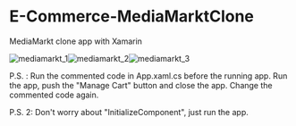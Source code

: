 # E-Commerce-MediaMarktClone
 MediaMarkt clone app with Xamarin
 
![mediamarkt_1](https://user-images.githubusercontent.com/60571747/125275739-1078bb00-e318-11eb-97bc-d253801bf04f.gif)![mediamarkt_2](https://user-images.githubusercontent.com/60571747/125275745-12427e80-e318-11eb-9df8-0d6cb1d897ad.gif)![mediamarkt_3](https://user-images.githubusercontent.com/60571747/125275749-12db1500-e318-11eb-80a3-2f1bd8012ddd.gif)

P.S. : Run the commented code in App.xaml.cs before the running app. Run the app, push the "Manage Cart" button and close the app. Change the commented code again.

P.S. 2: Don't worry about "InitializeComponent", just run the app.
